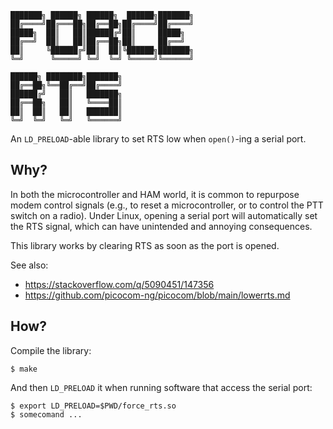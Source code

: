 ```
███████╗ ██████╗ ██████╗  ██████╗███████╗
██╔════╝██╔═══██╗██╔══██╗██╔════╝██╔════╝
█████╗  ██║   ██║██████╔╝██║     █████╗  
██╔══╝  ██║   ██║██╔══██╗██║     ██╔══╝  
██║     ╚██████╔╝██║  ██║╚██████╗███████╗
╚═╝      ╚═════╝ ╚═╝  ╚═╝ ╚═════╝╚══════╝
                                         
██████╗ ████████╗███████╗                
██╔══██╗╚══██╔══╝██╔════╝                
██████╔╝   ██║   ███████╗                
██╔══██╗   ██║   ╚════██║                
██║  ██║   ██║   ███████║                
╚═╝  ╚═╝   ╚═╝   ╚══════╝                
```

An `LD_PRELOAD`-able library to set RTS low when `open()`-ing a serial port.

## Why?

In both the microcontroller and HAM world, it is common to repurpose modem control signals (e.g., to reset a microcontroller, or to control the PTT switch on a radio). Under Linux, opening a serial port will automatically set the RTS signal, which can have unintended and annoying consequences.

This library works by clearing RTS as soon as the port is opened.

See also:

- https://stackoverflow.com/q/5090451/147356
- https://github.com/picocom-ng/picocom/blob/main/lowerrts.md

## How?

Compile the library:

```
$ make
```

And then `LD_PRELOAD` it when running software that access the serial port:

```
$ export LD_PRELOAD=$PWD/force_rts.so
$ somecomand ...
```
